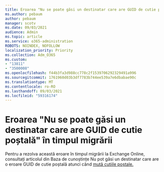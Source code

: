 ```yaml
---
title: Eroarea "Nu se poate găsi un destinatar care are GUID de cutie poștală" în timpul migrării
ms.author: pebaum
author: pebaum
manager: scotv
ms.date: 09/03/2021
audience: Admin
ms.topic: article
ms.service: o365-administration
ROBOTS: NOINDEX, NOFOLLOW
localization_priority: Priority
ms.collection: Adm_O365
ms.custom:
- "13811"
- "3500008"
ms.openlocfilehash: f44b3fa3d988cc778c2f1539706292329491a996
ms.sourcegitcommit: 1761960d03b3df7783b744ee539a7e6dbabae90c
ms.translationtype: MT
ms.contentlocale: ro-RO
ms.lasthandoff: 09/03/2021
ms.locfileid: "59316174"
---
```

# <a name="cannot-find-a-recipient-that-has-mailbox-guid-error-during-migration"></a>Eroarea "Nu se poate găsi un destinatar care are GUID de cutie poștală" în timpul migrării

Pentru a rezolva această eroare în timpul migrării la Exchange Online, consultați articolul din Baza de cunoștințe Nu pot găsi un destinatar care are o eroare GUID de cutie poștală atunci când [mută cutiile poștale.](https://docs.microsoft.com/exchange/troubleshoot/move-mailboxes/migrationpermanentexception-when-moving-mailboxes)